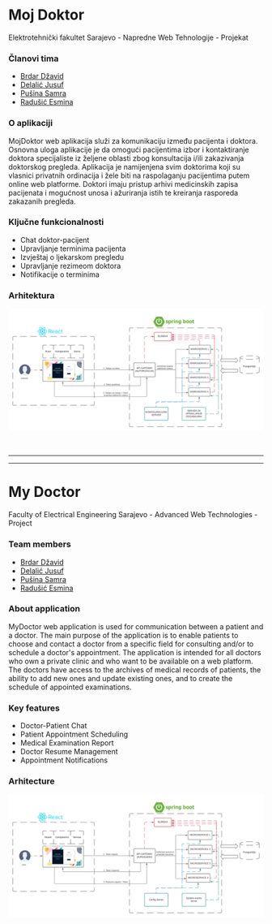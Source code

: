 # Moj Doktor
Elektrotehnički fakultet Sarajevo - Napredne Web Tehnologije - Projekat

### Članovi tima
* [Brdar Džavid](https://github.com/dbrdar1)
* [Delalić Jusuf](https://github.com/jusufdelalic)
* [Pušina Samra](https://github.com/spusina1)
* [Radušić Esmina](https://github.com/cminaa)

### O aplikaciji
MojDoktor web aplikacija služi za komunikaciju između pacijenta i doktora. Osnovna uloga aplikacije je da omogući pacijentima izbor i kontaktiranje doktora specijaliste iz željene oblasti zbog konsultacija i/ili zakazivanja doktorskog pregleda. Aplikacija je namijenjena svim doktorima koji su vlasnici privatnih ordinacija i žele biti na raspolaganju pacijentima putem online web platforme. Doktori imaju pristup arhivi medicinskih zapisa pacijenata i mogućnost unosa i ažuriranja istih te kreiranja rasporeda zakazanih pregleda.

### Ključne funkcionalnosti
* Chat doktor-pacijent
* Upravljanje terminima pacijenta
* Izvještaj o ljekarskom pregledu
* Upravljanje rezimeom doktora
* Notifikacije o terminima

### Arhitektura
![arhitektura](https://github.com/dbrdar1/moj-doktor/blob/684f41cb7b2f99491a1e178abbcf64b6f86b5110/AdditionalFiles/Dijagram%201.png)

</br>

***
***


# My Doctor
Faculty of Electrical Engineering Sarajevo - Advanced Web Technologies - Project

### Team members
* [Brdar Džavid](https://github.com/dbrdar1)
* [Delalić Jusuf](https://github.com/jusufdelalic)
* [Pušina Samra](https://github.com/spusina1)
* [Radušić Esmina](https://github.com/cminaa)

### About application
MyDoctor web application is used for communication between a patient and a doctor. The main purpose of the application is to enable patients to choose and contact a doctor from a specific field for consulting and/or to schedule a doctor's appointment. The application is intended for all doctors who own a private clinic and who want to be available on a web platform. The doctors have access to the archives of medical records of patients, the ability to add new ones and update existing ones, and to create the schedule of appointed examinations.

### Key features
* Doctor-Patient Chat
* Patient Appointment Scheduling
* Medical Examination Report 
* Doctor Resume Management
* Appointment Notifications

### Arhitecture
![arhitecture](https://github.com/dbrdar1/moj-doktor/blob/684f41cb7b2f99491a1e178abbcf64b6f86b5110/AdditionalFiles/Dijagram%202.png)

